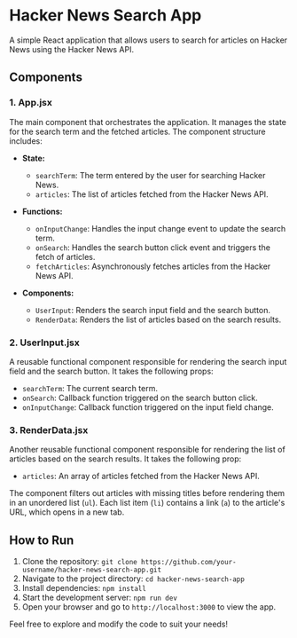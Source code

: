 # Hacker News Search App

A simple React application that allows users to search for articles on Hacker News using the Hacker News API.

## Components

### 1. App.jsx

The main component that orchestrates the application. It manages the state for the search term and the fetched articles. The component structure includes:

- **State:**

  - `searchTerm`: The term entered by the user for searching Hacker News.
  - `articles`: The list of articles fetched from the Hacker News API.

- **Functions:**

  - `onInputChange`: Handles the input change event to update the search term.
  - `onSearch`: Handles the search button click event and triggers the fetch of articles.
  - `fetchArticles`: Asynchronously fetches articles from the Hacker News API.

- **Components:**
  - `UserInput`: Renders the search input field and the search button.
  - `RenderData`: Renders the list of articles based on the search results.

### 2. UserInput.jsx

A reusable functional component responsible for rendering the search input field and the search button. It takes the following props:

- `searchTerm`: The current search term.
- `onSearch`: Callback function triggered on the search button click.
- `onInputChange`: Callback function triggered on the input field change.

### 3. RenderData.jsx

Another reusable functional component responsible for rendering the list of articles based on the search results. It takes the following prop:

- `articles`: An array of articles fetched from the Hacker News API.

The component filters out articles with missing titles before rendering them in an unordered list (`ul`). Each list item (`li`) contains a link (`a`) to the article's URL, which opens in a new tab.

## How to Run

1. Clone the repository: `git clone https://github.com/your-username/hacker-news-search-app.git`
2. Navigate to the project directory: `cd hacker-news-search-app`
3. Install dependencies: `npm install`
4. Start the development server: `npm run dev`
5. Open your browser and go to `http://localhost:3000` to view the app.

Feel free to explore and modify the code to suit your needs!
